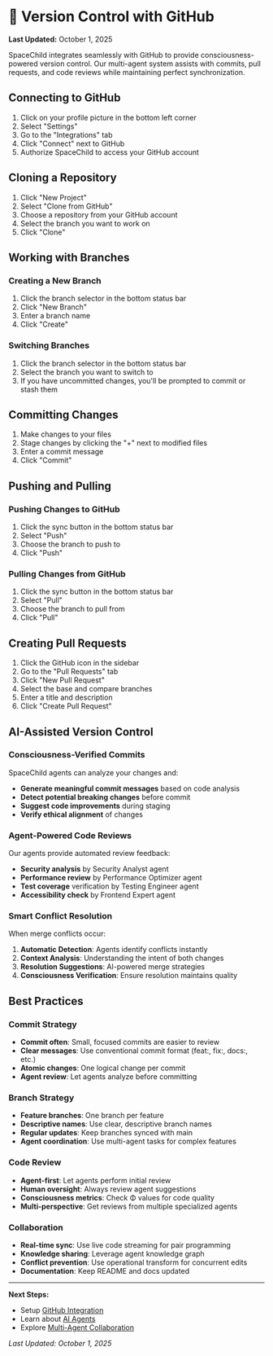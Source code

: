 # 🔄 Version Control with GitHub

**Last Updated:** October 1, 2025

SpaceChild integrates seamlessly with GitHub to provide consciousness-powered version control. Our multi-agent system assists with commits, pull requests, and code reviews while maintaining perfect synchronization.

## Connecting to GitHub

1. Click on your profile picture in the bottom left corner
2. Select "Settings"
3. Go to the "Integrations" tab
4. Click "Connect" next to GitHub
5. Authorize SpaceChild to access your GitHub account

## Cloning a Repository

1. Click "New Project"
2. Select "Clone from GitHub"
3. Choose a repository from your GitHub account
4. Select the branch you want to work on
5. Click "Clone"

## Working with Branches

### Creating a New Branch

1. Click the branch selector in the bottom status bar
2. Click "New Branch"
3. Enter a branch name
4. Click "Create"

### Switching Branches

1. Click the branch selector in the bottom status bar
2. Select the branch you want to switch to
3. If you have uncommitted changes, you'll be prompted to commit or stash them

## Committing Changes

1. Make changes to your files
2. Stage changes by clicking the "+" next to modified files
3. Enter a commit message
4. Click "Commit"

## Pushing and Pulling

### Pushing Changes to GitHub

1. Click the sync button in the bottom status bar
2. Select "Push"
3. Choose the branch to push to
4. Click "Push"

### Pulling Changes from GitHub

1. Click the sync button in the bottom status bar
2. Select "Pull"
3. Choose the branch to pull from
4. Click "Pull"

## Creating Pull Requests

1. Click the GitHub icon in the sidebar
2. Go to the "Pull Requests" tab
3. Click "New Pull Request"
4. Select the base and compare branches
5. Enter a title and description
6. Click "Create Pull Request"

## AI-Assisted Version Control

### Consciousness-Verified Commits
SpaceChild agents can analyze your changes and:
- **Generate meaningful commit messages** based on code analysis
- **Detect potential breaking changes** before commit
- **Suggest code improvements** during staging
- **Verify ethical alignment** of changes

### Agent-Powered Code Reviews
Our agents provide automated review feedback:
- **Security analysis** by Security Analyst agent
- **Performance review** by Performance Optimizer agent
- **Test coverage** verification by Testing Engineer agent
- **Accessibility check** by Frontend Expert agent

### Smart Conflict Resolution
When merge conflicts occur:
1. **Automatic Detection**: Agents identify conflicts instantly
2. **Context Analysis**: Understanding the intent of both changes
3. **Resolution Suggestions**: AI-powered merge strategies
4. **Consciousness Verification**: Ensure resolution maintains quality

## Best Practices

### Commit Strategy
- **Commit often**: Small, focused commits are easier to review
- **Clear messages**: Use conventional commit format (feat:, fix:, docs:, etc.)
- **Atomic changes**: One logical change per commit
- **Agent review**: Let agents analyze before committing

### Branch Strategy
- **Feature branches**: One branch per feature
- **Descriptive names**: Use clear, descriptive branch names
- **Regular updates**: Keep branches synced with main
- **Agent coordination**: Use multi-agent tasks for complex features

### Code Review
- **Agent-first**: Let agents perform initial review
- **Human oversight**: Always review agent suggestions
- **Consciousness metrics**: Check Φ values for code quality
- **Multi-perspective**: Get reviews from multiple specialized agents

### Collaboration
- **Real-time sync**: Use live code streaming for pair programming
- **Knowledge sharing**: Leverage agent knowledge graph
- **Conflict prevention**: Use operational transform for concurrent edits
- **Documentation**: Keep README and docs updated

---

**Next Steps:**
- Setup [GitHub Integration](../getting-started/quick-start.md)
- Learn about [AI Agents](ai-agents.md)
- Explore [Multi-Agent Collaboration](../consciousness/multi-agent-system.md)

*Last Updated: October 1, 2025*
